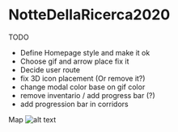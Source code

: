 # NotteDellaRicerca2020


TODO

- Define Homepage style and make it ok
- Choose gif and arrow place fix it
- Decide user route
- fix 3D icon placement (Or remove it?)
- change modal color base on gif color 
- remove inventario / add progress bar (?)
- add progression bar in corridors


Map
![alt text](https://imgur.com/a/PYmJri4)

